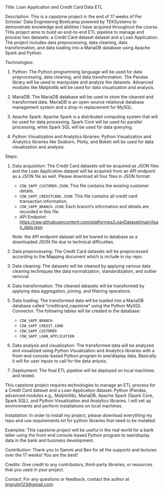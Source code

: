 Title: Loan Application and Credit Card Data ETL


Description: This is a capstone project in the end of 17 weeks of Per Scholas' Data Engineering Bootcamp powered by TEKSystems to demonstrate knowledge and abilities I have acquired throughout the course. THis project aims to build an end-to-end ETL pipeline to manage and process two datasets: a Credit Card dataset dataset and a Loan Application. The project includes data preprocessing, data cleaning, data transformation, and data loading into a MariaDB database using Apache Spark and Python.


Technologies:

1. Python: The Python programming language will be used for data preprocessing, data cleaning, and data transformation. The Pandas library will be used to manipulate and analyze the datasets. Advanced modules like Matplotlib will be used for data visualization and analysis.

2. MariaDB: The MariaDB database will be used to store the cleaned and transformed data. MariaDB is an open-source relational database management system and a drop-in replacement for MySQL.

3. Apache Spark: Apache Spark is a distributed computing system that will be used for data processing. Spark Core will be used for parallel processing, while Spark SQL will be used for data querying.

4. Python Visualization and Analytics libraries: Python Visualization and Analytics libraries like Seaborn, Plotly, and Bokeh will be used for data visualization and analysis.


Steps:

1. Data acquisition: The Credit Card datasets will be acquired as JSON files and the Loan Application dataset will be acquired from an API endpoint as a JSON file as well. Please download all four files in JSON format:

   - `CDW_SAPP_CUSTOMER.JSON`: This file contains the existing customer details.
   - `CDW_SAPP_CREDITCARD.JSON`: This file contains all credit card transaction information.
   - `CDW_SAPP_BRANCH.JSON`: Each branch’s information and details are recorded in this file.
   - API Endpoint: https://raw.githubusercontent.com/platformps/LoanDataset/main/loan_data.json

   Note: the API endpoint dataset will be loaned to database as a downloaded JSON file due to technical difficulties.

2. Data preprocessing: The Credit Card datasets will be preprocessed according to the Mapping document which is include in my repo.

3. Data cleaning: The datasets will be cleaned by applying various data cleaning techniques like data normalization, standardization, and outlier removal.

4. Data transformation: The cleaned datasets will be transformed by applying data aggregation, joining, and filtering operations.

5. Data loading: The transformed data will be loaded into a MariaDB database called “creditcard_capstone” using the Python MySQL Connector. The following tables will be created in the database:
   - `CDW_SAPP_BRANCH`
   - `CDW_SAPP_CREDIT_CARD`
   - `CDW_SAPP_CUSTOMER`
   - `CDW_SAPP_LOAN_APPLICATION`

6. Data analysis and visualization: The transformed data will be analyzed and visualized using Python Visualization and Analytics libraries with a front-end console-based Python program to see/display data. Basically it will for user inputs to call for the data anlysis.

7. Deployment: The final ETL pipeline will be deployed on local machines and tested.

This capstone project requires technologies to manage an ETL process for a Credit Card dataset and a Loan Application dataset: Python (Pandas, advanced modules e.g., Matplotlib), MariaDB, Apache Spark (Spark Core, Spark SQL), and Python Visualization and Analytics libraries. I will set up environments and perform installations on local machines. 

Installation: In order to install my project, please download everything my repo and use requirements.txt for python libraries that need to be installed.

Examples: This capstone project will be useful in the real world for a bank teller using the front-end console-based Python program to see/display data in the bank and business development.

Contribution: Thank you to Sammi and Ben for all the supports and lectures over the 17 weeks! You are the best!

Credits: Give credit to any contributors, third-party libraries, or resources that you used in your project.

Contact: For any questions or feedback, contact the author at jingrulin123@gmail.com.







